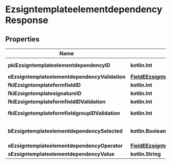 
# EzsigntemplateelementdependencyResponse

## Properties
Name | Type | Description | Notes
------------ | ------------- | ------------- | -------------
**pkiEzsigntemplateelementdependencyID** | **kotlin.Int** | The unique ID of the Ezsigntemplateelementdependency | 
**eEzsigntemplateelementdependencyValidation** | [**FieldEEzsigntemplateelementdependencyValidation**](FieldEEzsigntemplateelementdependencyValidation.md) |  | 
**fkiEzsigntemplateformfieldID** | **kotlin.Int** | The unique ID of the Ezsigntemplateformfield |  [optional]
**fkiEzsigntemplatesignatureID** | **kotlin.Int** | The unique ID of the Ezsigntemplatesignature |  [optional]
**fkiEzsigntemplateformfieldIDValidation** | **kotlin.Int** | The unique ID of the Ezsigntemplateformfield |  [optional]
**fkiEzsigntemplateformfieldgroupIDValidation** | **kotlin.Int** | The unique ID of the Ezsigntemplateformfieldgroup |  [optional]
**bEzsigntemplateelementdependencySelected** | **kotlin.Boolean** | Whether if it&#39;s selected or not when using eEzsigntemplateelementdependencyValidation &#x3D; Selected |  [optional]
**eEzsigntemplateelementdependencyOperator** | [**FieldEEzsigntemplateelementdependencyOperator**](FieldEEzsigntemplateelementdependencyOperator.md) |  |  [optional]
**sEzsigntemplateelementdependencyValue** | **kotlin.String** | The value of the Ezsignelementdependency |  [optional]



